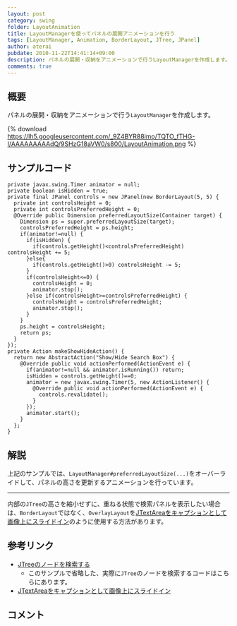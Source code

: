 ```yaml
---
layout: post
category: swing
folder: LayoutAnimation
title: LayoutManagerを使ってパネルの展開アニメーションを行う
tags: [LayoutManager, Animation, BorderLayout, JTree, JPanel]
author: aterai
pubdate: 2010-11-22T14:41:14+09:00
description: パネルの展開・収納をアニメーションで行うLayoutManagerを作成します。
comments: true
---
```

## 概要
パネルの展開・収納をアニメーションで行う`LayoutManager`を作成します。

{% download https://lh5.googleusercontent.com/_9Z4BYR88imo/TQTO_fTHG-I/AAAAAAAAAdQ/9SHzG18aVW0/s800/LayoutAnimation.png %}

## サンプルコード
<pre class="prettyprint"><code>private javax.swing.Timer animator = null;
private boolean isHidden = true;
private final JPanel controls = new JPanel(new BorderLayout(5, 5) {
  private int controlsHeight = 0;
  private int controlsPreferredHeight = 0;
  @Override public Dimension preferredLayoutSize(Container target) {
    Dimension ps = super.preferredLayoutSize(target);
    controlsPreferredHeight = ps.height;
    if(animator!=null) {
      if(isHidden) {
        if(controls.getHeight()&lt;controlsPreferredHeight) controlsHeight += 5;
      }else{
        if(controls.getHeight()&gt;0) controlsHeight -= 5;
      }
      if(controlsHeight&lt;=0) {
        controlsHeight = 0;
        animator.stop();
      }else if(controlsHeight&gt;=controlsPreferredHeight) {
        controlsHeight = controlsPreferredHeight;
        animator.stop();
      }
    }
    ps.height = controlsHeight;
    return ps;
  }
});
private Action makeShowHideAction() {
  return new AbstractAction("Show/Hide Search Box") {
    @Override public void actionPerformed(ActionEvent e) {
      if(animator!=null &amp;&amp; animator.isRunning()) return;
      isHidden = controls.getHeight()==0;
      animator = new javax.swing.Timer(5, new ActionListener() {
        @Override public void actionPerformed(ActionEvent e) {
          controls.revalidate();
        }
      });
      animator.start();
    }
  };
}
</code></pre>

## 解説
上記のサンプルでは、`LayoutManager#preferredLayoutSize(...)`をオーバーライドして、パネルの高さを更新するアニメーションを行っています。

- - - -
内部の`JTree`の高さを縮小せずに、重ねる状態で検索パネルを表示したい場合は、`BorderLayout`ではなく、`OverlayLayout`を[JTextAreaをキャプションとして画像上にスライドイン](http://terai.xrea.jp/Swing/EaseInOut.html)のように使用する方法があります。

## 参考リンク
- [JTreeのノードを検索する](http://terai.xrea.jp/Swing/SearchBox.html)
    - このサンプルで省略した、実際に`JTree`のノードを検索するコードはこちらにあります。
- [JTextAreaをキャプションとして画像上にスライドイン](http://terai.xrea.jp/Swing/EaseInOut.html)

<!-- dummy comment line for breaking list -->

## コメント
